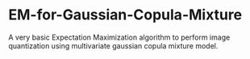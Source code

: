 # EM-for-Gaussian-Copula-Mixture
A very basic Expectation Maximization algorithm to perform image quantization using multivariate gaussian copula mixture model.
